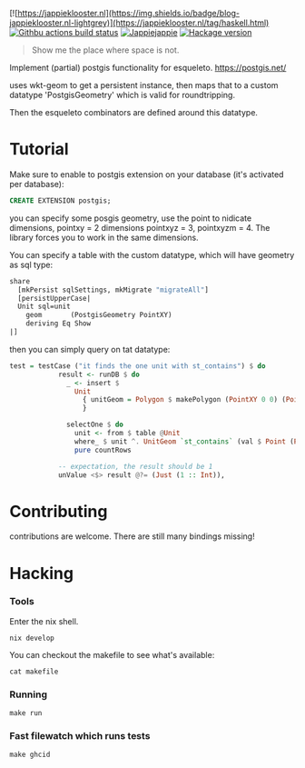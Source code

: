 [![https://jappieklooster.nl](https://img.shields.io/badge/blog-jappieklooster.nl-lightgrey)](https://jappieklooster.nl/tag/haskell.html)
[![Githbu actions build status](https://img.shields.io/github/workflow/status/jappeace/esqueleto-postgis/Test)](https://github.com/jappeace/esqueleto-postgis/actions)
[![Jappiejappie](https://img.shields.io/badge/discord-jappiejappie-black?logo=discord)](https://discord.gg/Hp4agqy)
[![Hackage version](https://img.shields.io/hackage/v/esqueleto-postgis.svg?label=Hackage)](https://hackage.haskell.org/package/esqueleto-postgis) 

> Show me the place where space is not.

Implement (partial) postgis functionality for esqueleto.
https://postgis.net/

uses wkt-geom to get a persistent instance,
then maps that to a custom datatype 'PostgisGeometry' which is valid
for roundtripping.

Then the esqueleto combinators are defined around this datatype.

# Tutorial
Make sure to enable to postgis extension on your database (it's activated per database):
```sql
CREATE EXTENSION postgis;
```

you can specify some posgis geometry,
use the point to nidicate dimensions, 
pointxy = 2 dimensions
pointxyz = 3, pointxyzm = 4.
The library forces you to work in the same dimensions.

You can specify a table with the custom datatype, which will have geometry as sql type:

```haskell
share
  [mkPersist sqlSettings, mkMigrate "migrateAll"]
  [persistUpperCase|
  Unit sql=unit
    geom       (PostgisGeometry PointXY)
    deriving Eq Show
|]
```

then you can simply query on tat datatype:

```haskell
test = testCase ("it finds the one unit with st_contains") $ do
            result <- runDB $ do
              _ <- insert $
                Unit
                  { unitGeom = Polygon $ makePolygon (PointXY 0 0) (PointXY 0 2) (PointXY 2 2) $ Seq.fromList [(PointXY 2 0)]
                  }

              selectOne $ do
                unit <- from $ table @Unit
                where_ $ unit ^. UnitGeom `st_contains` (val $ Point (PointXY 1 1))
                pure countRows

            -- expectation, the result should be 1
            unValue <$> result @?= (Just (1 :: Int)),
```

# Contributing
contributions are welcome.
There are still many bindings missing!

# Hacking

### Tools
Enter the nix shell.
```
nix develop
```
You can checkout the makefile to see what's available:
```
cat makefile
```

### Running
```
make run
```

### Fast filewatch which runs tests
```
make ghcid
```
